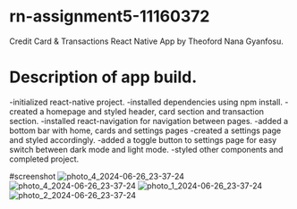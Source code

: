 # rn-assignment5-11160372
Credit Card & Transactions React Native App by Theoford Nana Gyanfosu.

# Description of app build.
-initialized react-native project.
-installed dependencies using npm install.
-created a homepage and styled header, card section and transaction section.
-installed react-navigation for navigation between pages.
-added a bottom bar with home, cards and settings pages
-created a settings page and styled accordingly.
-added a toggle button to settings page for easy switch between dark mode and light mode.
-styled other components and completed project.












#screenshot
![photo_4_2024-06-26_23-37-24](https://github.com/kadjin08/rn-assignment5-11160372/assets/152210589/544c50cb-100a-4150-bade-d665973556c0)
![photo_4_2024-06-26_23-37-24](https://github.com/kadjin08/rn-assignment5-11160372/assets/152210589/594ff94d-0f11-4157-8faa-8d81a29f1638)
![photo_1_2024-06-26_23-37-24](https://github.com/kadjin08/rn-assignment5-11160372/assets/152210589/bd3d6863-f04c-4680-92de-8277b83f370d)
![photo_2_2024-06-26_23-37-24](https://github.com/kadjin08/rn-assignment5-11160372/assets/152210589/51445acc-fd7b-40cf-804b-1b0223a3eb32)



